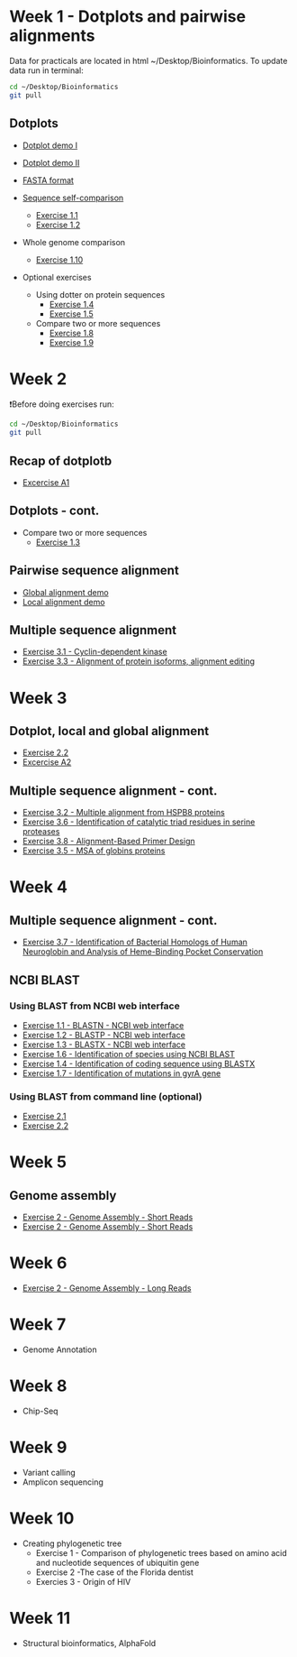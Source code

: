 # Week 1 - Dotplots and pairwise alignments

Data for practicals are located in html ~/Desktop/Bioinformatics. To update data run in terminal:

```bash
cd ~/Desktop/Bioinformatics
git pull
```
## Dotplots
- [Dotplot demo I](https://kavonrtep.github.io/games/dotplot-demo.html)
- [Dotplot demo II](https://kavonrtep.github.io/games/dotplot-explorer.html)
- [FASTA format](./data_formats.md/#fasta-fa-fna-faa-fasta)
- [Sequence self-comparison](./sequence_alignment.md/#dotplots)
  - [Exercise 1.1](./sequence_alignment.md/#exercise-11---simple-self-comparison-using-dotplot)
  - [Exercise 1.2](./sequence_alignment.md/#exercise-12---identification-of-repetitive-motifs-using-dotplot)
  
- Whole genome comparison
  - [Exercise 1.10](./sequence_alignment.md/#exercise-110---whole-genome-comparison-with-gepard-program)

- Optional exercises
  - Using dotter on protein sequences
    - [Exercise 1.4](./sequence_alignment.md/#exercise-14---comparison-of-her-proteins-using-dotplot)
    - [Exercise 1.5](./sequence_alignment.md/#exercise-15---comparison-of-hox-proteins-using-dotplot)
  - Compare two or more sequences
    - [Exercise 1.8](./sequence_alignment.md/#exercise-18---identifying-overlaps-and-creating-a-sequence-assembly-using-dot-plots)
    - [Exercise 1.9](./sequence_alignment.md/#exercise-19---compare-two-genomic-regions-with-dotter)

# Week 2 
❗Before doing exercises run:

```bash
cd ~/Desktop/Bioinformatics
git pull
```
## Recap of dotplotb
 - [Excercise A1](./extra_tasks.md#exercise-a1)

## Dotplots - cont.
- Compare two or more sequences
  - [Exercise 1.3](./sequence_alignment.md/#exercise-13---comparison-of-sequences-with-insertions-deletions-inversions)

## Pairwise sequence alignment
- [Global alignment demo](https://kavonrtep.github.io/games/needleman-wunsch.html)
- [Local alignment demo](https://kavonrtep.github.io/games/smith-waterman.html)


## Multiple sequence alignment
- [Exercise 3.1 - Cyclin-dependent kinase](./sequence_alignment.md/#exercise-31---multiple-sequence-alignment---cyclin-dependent-kinase)
- [Exercise 3.3 - Alignment of protein isoforms, alignment editing](./sequence_alignment.md/#exercise-33---alignment-of-protein-isoforms-alignment-editing)


# Week 3

## Dotplot, local and global alignment
  - [Exercise 2.2](./sequence_alignment.md/#exercise-22---pairwise-alignment-using-ncbi-blast)
  - [Excercise A2](./extra_tasks.md#exercise-a2)

## Multiple sequence alignment - cont.
- [Exercise 3.2 - Multiple alignment from HSPB8 proteins](./sequence_alignment.md/#exercise-32---multiple-alignment-from-hspb8-proteins)
- [Exercise 3.6 - Identification of catalytic triad residues in serine proteases](./sequence_alignment.md/#exercise-36---identification-of-catalytic-triad-residues-in-serine-proteases)
- [Exercise 3.8 - Alignment-Based Primer Design](./sequence_alignment.md/#exercise-38---alignment-based-primer-design)
- [Exercise 3.5 - MSA of globins proteins](./sequence_alignment.md/#exercise-35---msa-of-globins-proteins)


# Week 4

## Multiple sequence alignment - cont.

- [Exercise 3.7 - Identification of Bacterial Homologs of Human Neuroglobin and Analysis of Heme-Binding Pocket Conservation](./sequence_alignment.md/#exercise-37---identification-of-bacterial-homologs-of-human-neuroglobin-and-analysis-of-heme-binding-pocket-conservation)

## NCBI BLAST

### Using BLAST from NCBI web interface
- [Exercise 1.1 - BLASTN - NCBI web interface](./blast_search.md/#exercise-11---blastn---ncbi-web-interface)
- [Exercise 1.2 - BLASTP - NCBI web interface](./blast_search.md/#exercise-12---blastp---ncbi-web-interface)
- [Exercise 1.3 - BLASTX - NCBI web interface](./blast_search.md/#exercise-13---blastx---ncbi-web-interface)
- [Exercise 1.6 - Identification of species using NCBI BLAST](./blast_search.md/#exercise-16---identification-of-species-using-ncbi-blast)
- [Exercise 1.4 - Identification of coding sequence using BLASTX](./blast_search.md/#exercise-14---identification-of-coding-sequence-using-blastx-vs-blastn)
- [Exercise 1.7 - Identification of mutations in gyrA gene](./blast_search.md/#exercise-17---identification-of-mutations-in-gyrA-gene)

### Using BLAST from command line (optional)
 - [Exercise 2.1](./blast_search.md/#exercise-21)
 - [Exercise 2.2](./blast_search.md/#exercise-22---extract-hits-from-database-and-create-alignment-with-query)

# Week 5 
## Genome assembly
- [Exercise 2 - Genome Assembly - Short Reads](./sequence_assembly.md#part-1---assembly-using-single-end-short-reads)
- [Exercise 2 - Genome Assembly - Short Reads](./sequence_assembly.md#part-2---assembly-using-pair-end-short-reads)

# Week 6 
- [Exercise 2 - Genome Assembly - Long Reads](./sequence_assembly.md#part-3---assembly-using-long-pacbio-hifi-reads)

# Week 7 
 - Genome Annotation

# Week 8
- Chip-Seq


# Week 9

- Variant calling
- Amplicon sequencing

# Week 10
- Creating phylogenetic tree
  - Exercise 1 - Comparison of phylogenetic trees based on amino acid and nucleotide sequences of ubiquitin gene
  - Exercise 2 -The case of the Florida dentist
  - Exercies 3 - Origin of HIV

# Week 11
- Structural bioinformatics, AlphaFold
